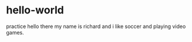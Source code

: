 # hello-world
practice 
 hello there my name is richard and i like soccer and playing video games.  
